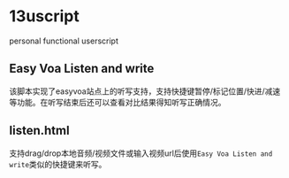 # 13uscript
personal functional userscript

## Easy Voa Listen and write
该脚本实现了easyvoa站点上的听写支持，支持快捷键暂停/标记位置/快进/减速等功能。在听写结束后还可以查看对比结果得知听写正确情况。

## listen.html
支持drag/drop本地音频/视频文件或输入视频url后使用`Easy Voa Listen and write`类似的快捷键来听写。
